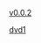 
[v0.0.2](https://github.com/littleflute/America-History/edit/master/1g236/readme.md)

[dvd1](dvd1)

